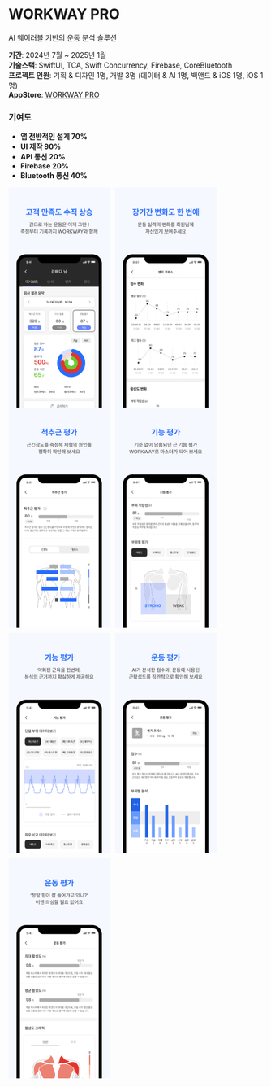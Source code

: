 # WORKWAY PRO
AI 웨어러블 기반의 운동 분석 솔루션

**기간**: 2024년 7월 ~ 2025년 1월  
**기술스택**: SwiftUI, TCA, Swift Concurrency, Firebase, CoreBluetooth  
**프로젝트 인원**: 기획 & 디자인 1명, 개발 3명 (데이터 & AI 1명, 백앤드 & iOS 1명, iOS 1명)  
**AppStore**: [WORKWAY PRO](https://apps.apple.com/kr/app/workway-pro-%EC%9B%8C%ED%81%AC%EC%9B%A8%EC%9D%B4-%ED%94%84%EB%A1%9C/id6605929363)

### 기여도
- **앱 전반적인 설계 70%**  
- **UI 제작 90%**  
- **API 통신 20%** 
- **Firebase 20%**  
- **Bluetooth 통신 40%**

<div style="display: flex; gap: 10px; flex-wrap: wrap;">
  <img src="images/dashboard.png" width="200">
  <img src="images/log.png" width="200">
</div>


<div style="display: flex; gap: 10px; flex-wrap: wrap;">
  <img src="images/st.png" width="200">
  <img src="images/ft.png" width="200">
  <img src="images/ft2.png" width="200">
  <img src="images/et.png" width="200">
  <img src="images/et2.png" width="200">
</div>
